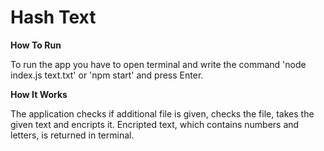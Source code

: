 # Hash Text

**How To Run**

To run the app you have to open terminal and write the command 'node index.js text.txt' or 'npm start' and press Enter.

**How It Works**

The application checks if additional file is given, checks the file, takes the given text and encripts it. Encripted text, which contains numbers and letters, is returned in terminal.
